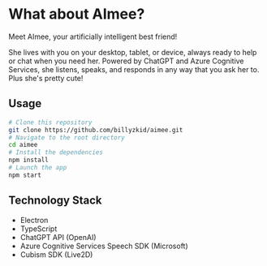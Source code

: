 # What about AImee?

Meet AImee, your artificially intelligent best friend!

She lives with you on your desktop, tablet, or device, always ready to help or chat when you need her.
Powered by ChatGPT and Azure Cognitive Services, she listens, speaks, and responds in any way that you
ask her to. Plus she's pretty cute!

## Usage

```bash
# Clone this repository
git clone https://github.com/billyzkid/aimee.git
# Navigate to the root directory
cd aimee
# Install the dependencies
npm install
# Launch the app
npm start
```

## Technology Stack

- Electron
- TypeScript
- ChatGPT API (OpenAI)
- Azure Cognitive Services Speech SDK (Microsoft)
- Cubism SDK (Live2D)
